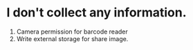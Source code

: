 # I don't collect any information.

1. Camera permission for barcode reader
2. Write external storage for share image.